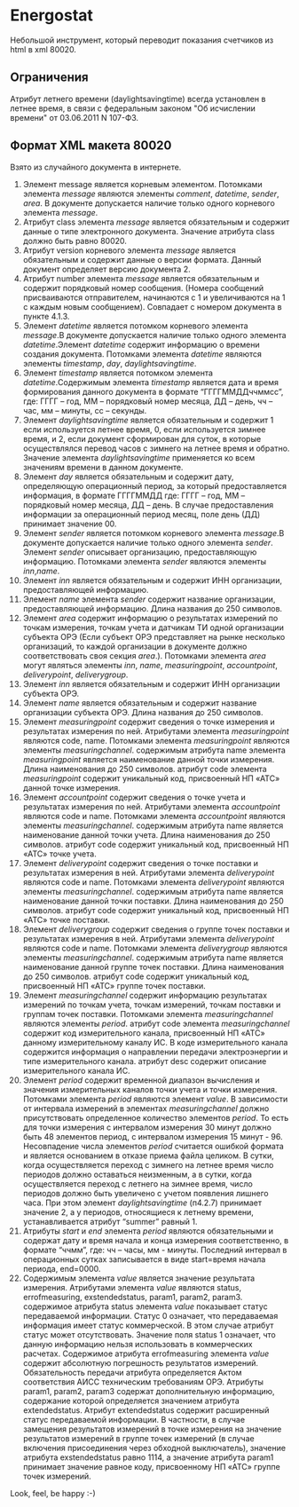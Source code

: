Energostat
==========
 

Небольшой инструмент, который переводит показания счетчиков из html в xml 80020.


Ограничения
-----------

Атрибут летнего времени (daylightsavingtime) всегда установлен в летнее время, 
в связи с федеральным законом "Об исчислении времени" от 03.06.2011 N 107-ФЗ.


Формат XML макета 80020
-----------------------

Взято из случайного документа в интернете.

1.  Элемент message является корневым элементом. Потомками элемента _message_ являются элементы _comment_, _datetime_, _sender_, _area_. В документе допускается наличие только одного корневого элемента _message_.
2.  Атрибут class элемента _message_ является обязательным и  содержит данные о типе электронного документа. Значение атрибута class должно быть равно 80020.
3.  Атрибут version корневого элемента _message_ является обязательным и содержит данные о версии формата. Данный документ определяет версию документа 2.
4.  Атрибут number элемента _message_ является обязательным и  содержит порядковый номер сообщения. (Номера сообщений присваиваются отправителем, начинаются с 1 и увеличиваются на 1 с каждым новым сообщением). Совпадает с номером документа в  пункте 4.1.3.
5.  Элемент  _datetime_ является потомком корневого элемента _message_.В документе допускается наличие только одного элемента _datetime_.Элемент _datetime_ содержит информацию о времени создания документа. Потомками элемента _datetime_ являются элементы _timestamp_, _day_, _daylightsavingtime_.
6.  Элемент _timestamp_ является потомком элемента _datetime_.Содержимым элемента _timestamp_ является дата и время формирования данного документа в формате “ГГГГММДДччммсс”, где: ГГГГ – год, ММ – порядковый номер месяца, ДД – день, чч – час, мм – минуты, сс – секунды.
7.  Элемент _daylightsavingtime_ является обязательным и содержит 1 если используется летнее время, 0, если используется зимнее время, и 2, если документ сформирован для суток, в которые осуществлялся перевод часов с зимнего на летнее время и обратно.  Значение элемента _daylightsavingtime_ применяется ко всем значениям времени в данном документе.
8.  Элемент _day_ является обязательным и  содержит дату, определяющую операционный период, за который предоставляется информация, в формате ГГГГММДД где: ГГГГ – год, ММ – порядковый номер месяца, ДД – день. В случае предоставления информации за операционный период месяц, поле день (ДД) принимает значение 00.
9.  Элемент _sender_ является потомком корневого элемента _message_.В документе допускается наличие только одного элемента _sender_. Элемент _sender_ описывает организацию, предоставляющую информацию. Потомками элемента _sender_ являются элементы _inn_,_name_.
10. Элемент  _inn_ является обязательным и содержит ИНН организации, предоставляющей информацию.
11. Элемент  _name_ элемента _sender_ содержит название организации, предоставляющей информацию. Длина названия до 250 символов.
12. Элемент _area_ содержит информацию о результатах измерений по точкам измерения, точкам учета и датчикам ТИ одной организации субъекта ОРЭ (Если субъект ОРЭ представляет на рынке несколько организаций, то каждой организации в документе должно соответствовать своя секция  _area_.). Потомками элемента _area_ могут являться элементы _inn_, _name_, _measuringpoint_, _accountpoint_, _deliverypoint_, _deliverygroup_.
13. Элемент  _inn_ является обязательным и содержит ИНН организации субъекта ОРЭ.
14. Элемент _name_ является обязательным и содержит название организации субъекта ОРЭ. Длина названия до 250 символов.
15. Элемент _measuringpoint_ содержит сведения о точке измерения и результатах измерения по ней. Атрибутами элемента _measuringpoint_ являются code, name. Потомками элемента _measuringpoint_ являются элементы _measuringchannel_.
    содержимым атрибута name элемента _measuringpoint_ является наименование данной точки измерения. Длина наименования до 250 символов.
    атрибут code элемента _measuringpoint_ содержит уникальный код, присвоенный НП «АТС» данной точке измерения.
16. Элемент _accountpoint_ содержит сведения о точке учета и результатах измерения по ней. Атрибутами элемента _accountpoint_ являются code и name. Потомками элемента _accountpoint_ являются элементы _measuringchannel_.
    содержимым атрибута name является наименование данной точки учета. Длина наименования до 250 символов.
    атрибут code содержит уникальный код, присвоенный НП «АТС» точке учета.
17. Элемент _deliverypoint_ содержит сведения о точке поставки и результатах измерения в ней. Атрибутами элемента _deliverypoint_ являются code и name. Потомками элемента _deliverypoint_ являются элементы _measuringchannel_.
    содержимым атрибута name является наименование данной точки поставки. Длина наименования до 250 символов.
    атрибут code содержит уникальный код, присвоенный НП «АТС» точке поставки.
18. Элемент _deliverygroup_ содержит сведения о группе точек поставки и результатах измерения в ней. Атрибутами элемента _deliverypoint_ являются code и name. Потомками элемента _deliverygroup_ являются элементы _measuringchannel_.
    содержимым атрибута name является наименование данной группе точек поставки. Длина наименования до 250 символов.
    атрибут code содержит уникальный код, присвоенный НП «АТС» группе точек поставки.
19. Элемент _measuringchannel_ содержит информацию результатах измерений по точкам учета, точкам измерений, точкам поставки и группам точек поставки. Потомками элемента _measuringchannel_ являются элементы _period_.
    атрибут code элемента _measuringchannel_ содержит код измерительного канала, присвоенный НП «АТС» данному измерительному каналу ИС. В коде измерительного канала содержится информация о направлении передачи электроэнергии и типе измерительного канала.
    атрибут desc содержит описание измерительного канала ИС.
20. Элемент _period_ содержит временной диапазон вычисления и значения измерительных каналов точки учета и точки измерения. Потомками элемента _period_ являются элемент _value_. В зависимости от интервала измерений в элементах _measuringchannel_ должно присутствовать определенное количество элементов _period_. То есть для точки измерения с интервалом измерения 30 минут должно быть 48 элементов период, с интервалом измерения 15 минут - 96. Несовпадение числа элементов _period_ считается ошибкой формата и является основанием в отказе приема файла целиком. В сутки, когда осуществляется переход с зимнего на летнее время число периодов должно оставаться неизменным, а в сутки, когда осуществляется переход с летнего на зимнее время, число периодов должно быть увеличено с учетом появления лишнего часа. При этом элемент _daylightsavingtime_ (п4.2.7) принимает значение 2, а у периодов, относящиеся к летнему времени, устанавливается атрибут “summer” равный 1. 
21. Атрибуты _start_ и _end_ элемента _period_ являются обязательными и содержат дату и время начала и конца измерения соответственно, в формате “ччмм”, где: чч – часы, мм - минуты. Последний интервал в операционных сутках записывается в виде start=время начала периода, end=0000.
22. Содержимым элемента _value_ является значение результата измерения. Атрибутами элемента _value_ являются status, errofmeasuring, exstendedstatus, param1, param2, param3.
    содержимое атрибута status элемента _value_ показывает статус передаваемой информации. Статус 0 означает, что передаваемая информация имеет статус коммерческой. В этом случае атрибут статус может отсутствовать. Значение поля status 1 означает, что данную информацию нельзя использовать в коммерческих расчетах.
    Содержимое атрибута errofmeasuring элемента _value_ содержит абсолютную погрешность результатов измерений. Обязательность передачи атрибута определяется Актом соответствия АИСС техническим требованиям  ОРЭ.
    Атрибуты param1, param2, param3 содержат дополнительную информацию, содержание которой определяется значением атрибута extendedstatus.
    Атрибут extendedstatus содержит расширенный статус передаваемой информации. В частности, в случае замещения результатов измерений в точке измерения на значение результатов измерений в группе точек измерений (в случае включения присоединения через обходной выключатель),  значение атрибута exstendedstatus равно 1114, а значение атрибута param1 принимает значение равное коду, присвоенному НП «АТС» группе точек измерений.

Look, feel, be happy :-)
